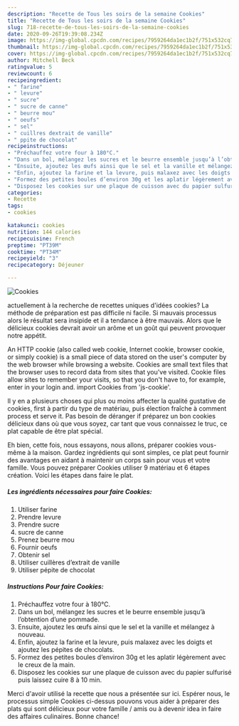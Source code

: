 ```yaml
---
description: "Recette de Tous les soirs de la semaine Cookies"
title: "Recette de Tous les soirs de la semaine Cookies"
slug: 718-recette-de-tous-les-soirs-de-la-semaine-cookies
date: 2020-09-26T19:39:08.234Z
image: https://img-global.cpcdn.com/recipes/7959264da1ec1b2f/751x532cq70/cookies-photo-principale-de-la-recette.jpg
thumbnail: https://img-global.cpcdn.com/recipes/7959264da1ec1b2f/751x532cq70/cookies-photo-principale-de-la-recette.jpg
cover: https://img-global.cpcdn.com/recipes/7959264da1ec1b2f/751x532cq70/cookies-photo-principale-de-la-recette.jpg
author: Mitchell Beck
ratingvalue: 5
reviewcount: 6
recipeingredient:
- " farine"
- " levure"
- " sucre"
- " sucre de canne"
- " beurre mou"
- " oeufs"
- " sel"
- " cuillres dextrait de vanille"
- " ppite de chocolat"
recipeinstructions:
- "Préchauffez votre four à 180°C."
- "Dans un bol, mélangez les sucres et le beurre ensemble jusqu’à l’obtention d’une pommade."
- "Ensuite, ajoutez les œufs ainsi que le sel et la vanille et mélangez à nouveau."
- "Enfin, ajoutez la farine et la levure, puis malaxez avec les doigts et ajoutez les pépites de chocolats."
- "Formez des petites boules d’environ 30g et les aplatir légèrement avec le creux de la main."
- "Disposez les cookies sur une plaque de cuisson avec du papier sulfurisé puis laissez cuire 8 à 10 min."
categories:
- Recette
tags:
- cookies

katakunci: cookies 
nutrition: 144 calories
recipecuisine: French
preptime: "PT39M"
cooktime: "PT34M"
recipeyield: "3"
recipecategory: Déjeuner

---
```



![Cookies](https://img-global.cpcdn.com/recipes/7959264da1ec1b2f/751x532cq70/cookies-photo-principale-de-la-recette.jpg)

actuellement à la recherche de recettes uniques d'idées cookies? La méthode de préparation est pas difficile ni facile. Si mauvais processus alors le résultat sera insipide et il a tendance à être mauvais. Alors que le délicieux cookies devrait avoir un arôme et un goût qui peuvent provoquer notre appétit.

An HTTP cookie (also called web cookie, Internet cookie, browser cookie, or simply cookie) is a small piece of data stored on the user&#39;s computer by the web browser while browsing a website. Cookies are small text files that the browser uses to record data from sites that you&#39;ve visited. Cookie files allow sites to remember your visits, so that you don&#39;t have to, for example, enter in your login and. import Cookies from &#39;js-cookie&#39;.

Il y en a plusieurs choses qui plus ou moins affecter la qualité gustative de cookies, first à partir du type de matériau, puis élection fraîche à comment process et serve it. Pas besoin de déranger if préparez un bon cookies délicieux dans où que vous soyez, car tant que vous connaissez le truc, ce plat capable de être plat spécial.


Eh bien, cette fois, nous essayons, nous allons, préparer cookies vous-même à la maison. Gardez ingrédients qui sont simples, ce plat peut fournir des avantages en aidant à maintenir un corps sain pour vous et votre famille. Vous pouvez préparer Cookies utiliser 9 matériau et 6 étapes création. Voici les étapes dans faire le plat.

<!--inarticleads1-->

##### Les ingrédients nécessaires pour faire Cookies:

1. Utiliser  farine
1. Prendre  levure
1. Prendre  sucre
1.   sucre de canne
1. Prenez  beurre mou
1. Fournir  oeufs
1. Obtenir  sel
1. Utiliser  cuillères d’extrait de vanille
1. Utiliser  pépite de chocolat




<!--inarticleads2-->

##### Instructions Pour faire Cookies:

1. Préchauffez votre four à 180°C.
1. Dans un bol, mélangez les sucres et le beurre ensemble jusqu’à l’obtention d’une pommade.
1. Ensuite, ajoutez les œufs ainsi que le sel et la vanille et mélangez à nouveau.
1. Enfin, ajoutez la farine et la levure, puis malaxez avec les doigts et ajoutez les pépites de chocolats.
1. Formez des petites boules d’environ 30g et les aplatir légèrement avec le creux de la main.
1. Disposez les cookies sur une plaque de cuisson avec du papier sulfurisé puis laissez cuire 8 à 10 min.





Merci d'avoir utilisé la recette que nous a présentée sur ici. Espérer nous, le processus simple Cookies ci-dessus pouvons vous aider à préparer des plats qui sont délicieux pour votre famille / amis ou à devenir idea in faire des affaires culinaires. Bonne chance!
